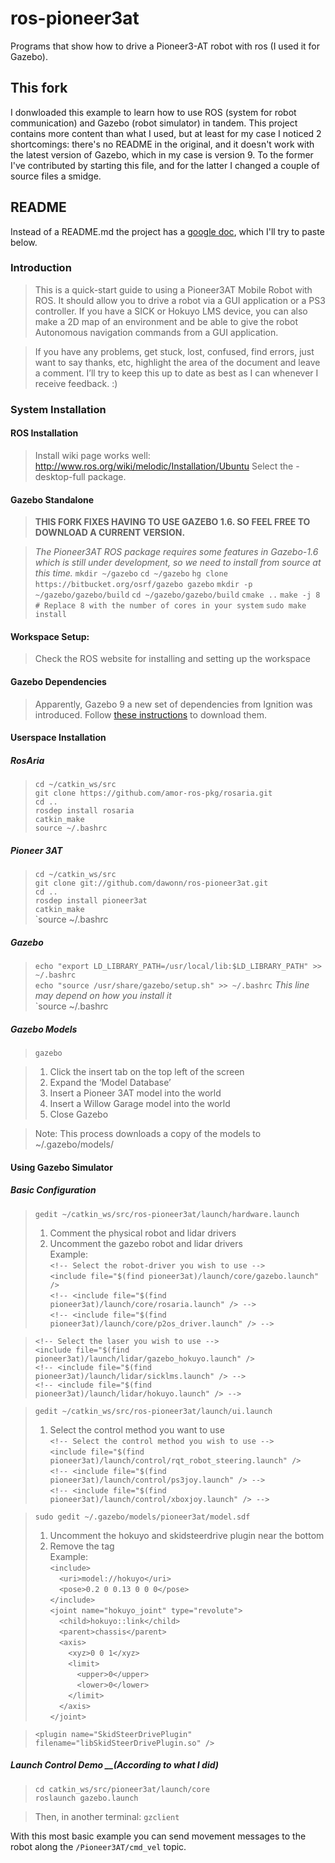 # ros-pioneer3at
Programs that show how to drive a Pioneer3-AT robot with ros (I used it for Gazebo).

## This fork
I donwloaded this example to learn how to use ROS (system for robot communication) and Gazebo (robot simulator) in tandem. This project contains more content than what I used, but at least for my case I noticed 2 shortcomings: there's no README in the original, and it doesn't work with the latest version of Gazebo, which in my case is version 9. To the former I've contributed by starting this file, and for the latter I changed a couple of source files a smidge. 

## README
Instead of a README.md the project has a [google doc](https://docs.google.com/document/d/1-HmQuTe955WDy5t9Q70rw00o4WJjFePuAhqxbgarA1Q/edit), which I'll try to paste below.

### Introduction
> This is a quick-start guide to using a Pioneer3AT Mobile Robot with ROS. It should allow you to drive a robot via a GUI application or a PS3 controller. If you have a SICK or Hokuyo LMS device, you can also make a 2D map of an environment and be able to give the robot Autonomous navigation commands from a GUI application. 

> If you have any problems, get stuck, lost, confused, find errors, just want to say thanks, etc, highlight the area of the document and leave a comment. I’ll try to keep this up to date as best as I can whenever I receive feedback. :)

### System Installation
#### ROS Installation
> Install wiki page works well: http://www.ros.org/wiki/melodic/Installation/Ubuntu
> Select the -desktop-full package.

#### Gazebo Standalone
> __THIS FORK FIXES HAVING TO USE GAZEBO 1.6. SO FEEL FREE TO DOWNLOAD A CURRENT VERSION.__ 

> _The Pioneer3AT ROS package requires some features in Gazebo-1.6 which is still under development, so we need to install from source at this time._
 `mkdir ~/gazebo`
 `cd ~/gazebo`
  `hg clone https://bitbucket.org/osrf/gazebo gazebo`
  `mkdir -p ~/gazebo/gazebo/build`
  `cd ~/gazebo/gazebo/build`
  `cmake ..`
  `make -j 8         # Replace 8 with the number of cores in your system`
  `sudo make install`

#### Workspace Setup:
> Check the ROS website for installing and setting up the workspace

#### Gazebo Dependencies
> Apparently, Gazebo 9 a new set of dependencies from Ignition was introduced. Follow [these instructions](http://gazebosim.org/tutorials?tut=install_dependencies_from_source) to download them.

#### Userspace Installation 
##### RosAria
  > `cd ~/catkin_ws/src`<br>
  > `git clone https://github.com/amor-ros-pkg/rosaria.git`<br>
  > `cd ..`<br>
  > `rosdep install rosaria`<br>
  > `catkin_make`<br>
  > `source ~/.bashrc`<br>
##### Pioneer 3AT
  > `cd ~/catkin_ws/src`<br>
  > `git clone git://github.com/dawonn/ros-pioneer3at.git`<br>
  > `cd ..`<br>
  > `rosdep install pioneer3at`<br>
  > `catkin_make`<br>
  > `source ~/.bashrc

##### Gazebo
  > `echo "export LD_LIBRARY_PATH=/usr/local/lib:$LD_LIBRARY_PATH" >> ~/.bashrc`<br>
  > `echo "source /usr/share/gazebo/setup.sh" >> ~/.bashrc` _This line may depend on how you install it_<br>
  > `source ~/.bashrc

##### Gazebo Models
  > `gazebo`

  > 1) Click the insert tab on the top left of the screen<br>
  > 2) Expand the ‘Model Database’<br>
  > 3) Insert a Pioneer 3AT model into the world<br>
  > 4) Insert a Willow Garage model into the world<br>
  > 5) Close Gazebo

  > Note: This process downloads a copy of the models to ~/.gazebo/models/

#### Using Gazebo Simulator
##### Basic Configuration
  > `gedit ~/catkin_ws/src/ros-pioneer3at/launch/hardware.launch`<br>
  > 1) Comment the physical robot and lidar drivers<br>
  > 2) Uncomment the gazebo robot and lidar drivers<br>
  > Example:<br>
  > `<!-- Select the robot-driver you wish to use -->`<br>
  > `<include file="$(find pioneer3at)/launch/core/gazebo.launch" />`<br>
  > `<!-- <include file="$(find pioneer3at)/launch/core/rosaria.launch" /> -->`<br>
  > `<!-- <include file="$(find pioneer3at)/launch/core/p2os_driver.launch" /> -->`<br>

  > `<!-- Select the laser you wish to use -->`<br>
  > `<include file="$(find pioneer3at)/launch/lidar/gazebo_hokuyo.launch" />`<br>
  > `<!-- <include file="$(find pioneer3at)/launch/lidar/sicklms.launch" /> -->`<br>
  > `<!-- <include file="$(find pioneer3at)/launch/lidar/hokuyo.launch" /> -->`<br>

  > `gedit ~/catkin_ws/src/ros-pioneer3at/launch/ui.launch`<br>	
  > 1) Select the control method you want to use<br>
  > `<!-- Select the control method you wish to use -->`<br>
  > `<include file="$(find pioneer3at)/launch/control/rqt_robot_steering.launch" />`<br>
  > `<!-- <include file="$(find pioneer3at)/launch/control/ps3joy.launch" /> -->`<br>
  > `<!-- <include file="$(find pioneer3at)/launch/control/xboxjoy.launch" /> -->`<br>

  > `sudo gedit ~/.gazebo/models/pioneer3at/model.sdf`<br>
  > 1) Uncomment the hokuyo and skidsteerdrive plugin near the bottom<br>
  > 2) Remove the <MaxForce> tag<br>
  > Example:<br>
  > `<include>`<br>
  > `  <uri>model://hokuyo</uri>`<br>
  > `  <pose>0.2 0 0.13 0 0 0</pose>`<br>
  > `</include>`<br>
  > `<joint name="hokuyo_joint" type="revolute">`<br>
  > `  <child>hokuyo::link</child>`<br>
  > `  <parent>chassis</parent>`<br>
  > `  <axis>`<br>
  > `    <xyz>0 0 1</xyz>`<br>
  > `    <limit>`<br>
  > `      <upper>0</upper>`<br>
  > `      <lower>0</lower>`<br>
  > `    </limit>`<br>
  > `  </axis>`<br>
  > `</joint>`

  > `<plugin name="SkidSteerDrivePlugin" filename="libSkidSteerDrivePlugin.so" />`<br>

##### Launch Control Demo __(According to what I did)
  > `cd catkin_ws/src/pioneer3at/launch/core`<br>
  > `roslaunch gazebo.launch`<br>
  
  > Then, in another terminal:
  > `gzclient`

  With this most basic example you can send movement messages to the robot along the `/Pioneer3AT/cmd_vel` topic.
